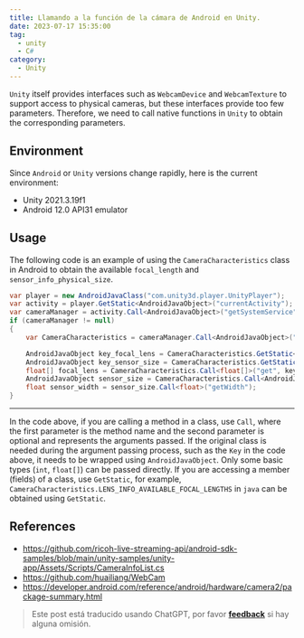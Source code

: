 ```yaml
---
title: Llamando a la función de la cámara de Android en Unity.
date: 2023-07-17 15:35:00
tag:
  - unity
  - C#
category:
  - Unity
---
```


`Unity` itself provides interfaces such as `WebcamDevice` and `WebcamTexture` to support access to physical cameras, but these interfaces provide too few parameters. Therefore, we need to call native functions in `Unity` to obtain the corresponding parameters.

## Environment

Since `Android` or `Unity` versions change rapidly, here is the current environment:

- Unity 2021.3.19f1
- Android 12.0 API31 emulator

## Usage

The following code is an example of using the `CameraCharacteristics` class in Android to obtain the available `focal_length` and `sensor_info_physical_size`.

```cs
var player = new AndroidJavaClass("com.unity3d.player.UnityPlayer");
var activity = player.GetStatic<AndroidJavaObject>("currentActivity");
var cameraManager = activity.Call<AndroidJavaObject>("getSystemService", "camera");
if (cameraManager != null)
{
    var CameraCharacteristics = cameraManager.Call<AndroidJavaObject>("getCameraCharacteristics", "0"); // device id

    AndroidJavaObject key_focal_lens = CameraCharacteristics.GetStatic<AndroidJavaObject>("LENS_INFO_AVAILABLE_FOCAL_LENGTHS");
    AndroidJavaObject key_sensor_size = CameraCharacteristics.GetStatic<AndroidJavaObject>("SENSOR_INFO_PHYSICAL_SIZE");
    float[] focal_lens = CameraCharacteristics.Call<float[]>("get", key_focal_lens);
    AndroidJavaObject sensor_size = CameraCharacteristics.Call<AndroidJavaObject>("get", key_sensor_size);
    float sensor_width = sensor_size.Call<float>("getWidth");
}
```

---

In the code above, if you are calling a method in a class, use `Call`, where the first parameter is the method name and the second parameter is optional and represents the arguments passed.
If the original class is needed during the argument passing process, such as the `Key` in the code above, it needs to be wrapped using `AndroidJavaObject`. Only some basic types (`int`, `float[]`) can be passed directly.
If you are accessing a member (fields) of a class, use `GetStatic`, for example, `CameraCharacteristics.LENS_INFO_AVAILABLE_FOCAL_LENGTHS` in `java` can be obtained using `GetStatic`.

## References

- <https://github.com/ricoh-live-streaming-api/android-sdk-samples/blob/main/unity-samples/unity-app/Assets/Scripts/CameraInfoList.cs>
- <https://github.com/huailiang/WebCam>
- <https://developer.android.com/reference/android/hardware/camera2/package-summary.html>

> Este post está traducido usando ChatGPT, por favor [**feedback**](https://github.com/linyuxuanlin/Wiki_MkDocs/issues/new) si hay alguna omisión.
